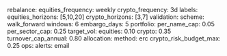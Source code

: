 rebalance:
  equities_frequency: weekly
  crypto_frequency: 3d
labels:
  equities_horizons: [5,10,20]
  crypto_horizons: [3,7]
validation:
  scheme: walk_forward
  windows: 6
  embargo_days: 5
portfolio:
  per_name_cap: 0.05
  per_sector_cap: 0.25
  target_vol:
    equities: 0.10
    crypto: 0.35
  turnover_cap_annual: 0.80
allocation:
  method: erc
  crypto_risk_budget_max: 0.25
ops:
  alerts: email